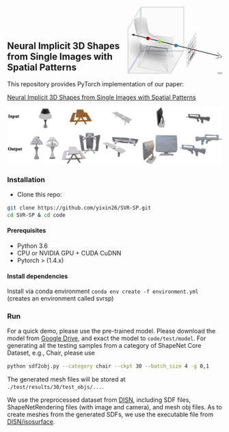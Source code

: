 <img src='fig/sp.gif' align="right" width=225>
<br><br><br>

## Neural Implicit 3D Shapes from Single Images with Spatial Patterns

This repository provides PyTorch implementation of our paper:

[Neural Implicit 3D Shapes from Single Images with Spatial Patterns](https://arxiv.org/pdf/2106.03087.pdf)

<img src="./fig/result.png" width="700" />


### Installation
- Clone this repo:
```bash
git clone https://github.com/yixin26/SVR-SP.git
cd SVR-SP & cd code
```

#### Prerequisites
- Python 3.6
- CPU or NVIDIA GPU + CUDA CuDNN
- Pytorch > (1.4.x)

#### Install dependencies
Install via conda environment `conda env create -f environment.yml` (creates an environment called svrsp)


### Run

For a quick demo, please use the pre-trained model. Please download the model from [Google Drive](https://drive.google.com/file/d/1gLNrlg0NLG6VndslWMTRZqU6ZqV9P-ax/view?usp=sharing),
and exact the model to ```code/test/model```.
For generating all the testing samples from a category of ShapeNet Core Dataset, e.g., Chair, please use

```bash
python sdf2obj.py --category chair --ckpt 30 --batch_size 4 -g 0,1
```
The generated mesh files will be stored at  ```./test/results/30/test_objs/...```. 

We use the preprocessed dataset from [DISN](https://github.com/laughtervv/DISN), including SDF files, ShapeNetRendering files (with image and camera), and mesh obj files.
As to create meshes from the generated SDFs, we use the executable file from [DISN/isosurface](https://github.com/laughtervv/DISN/tree/master/isosurface).


